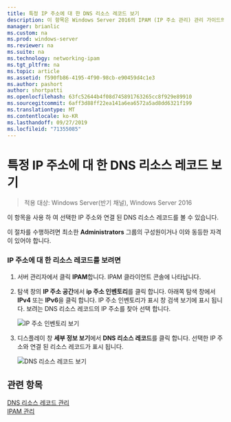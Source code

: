 ```yaml
---
title: 특정 IP 주소에 대 한 DNS 리소스 레코드 보기
description: 이 항목은 Windows Server 2016의 IPAM (IP 주소 관리) 관리 가이드의 일부입니다.
manager: brianlic
ms.custom: na
ms.prod: windows-server
ms.reviewer: na
ms.suite: na
ms.technology: networking-ipam
ms.tgt_pltfrm: na
ms.topic: article
ms.assetid: f590fb86-4195-4f90-98cb-e90459d4c1e3
ms.author: pashort
author: shortpatti
ms.openlocfilehash: 63fc52644b4f08d745891763265cc8f929e89910
ms.sourcegitcommit: 6aff3d88ff22ea141a6ea6572a5ad8dd6321f199
ms.translationtype: MT
ms.contentlocale: ko-KR
ms.lasthandoff: 09/27/2019
ms.locfileid: "71355085"
---
```

# <a name="view-dns-resource-records-for-a-specific-ip-address"></a>특정 IP 주소에 대 한 DNS 리소스 레코드 보기

>적용 대상: Windows Server(반기 채널), Windows Server 2016

이 항목을 사용 하 여 선택한 IP 주소와 연결 된 DNS 리소스 레코드를 볼 수 있습니다.  
  
이 절차를 수행하려면 최소한 **Administrators** 그룹의 구성원이거나 이와 동등한 자격이 있어야 합니다.  
  
### <a name="to-view-resource-records-for-an-ip-address"></a>IP 주소에 대 한 리소스 레코드를 보려면  
  
1.  서버 관리자에서 클릭  **IPAM**합니다. IPAM 클라이언트 콘솔에 나타납니다.  
  
2.  탐색 창의 **IP 주소 공간**에서 **ip 주소 인벤토리**를 클릭 합니다. 아래쪽 탐색 창에서 **IPv4** 또는 **IPv6**을 클릭 합니다. IP 주소 인벤토리가 표시 창 검색 보기에 표시 됩니다. 보려는 DNS 리소스 레코드의 IP 주소를 찾아 선택 합니다.  
  
    ![IP 주소 인벤토리 보기](../../media/View-DNS-Resource-Records-for-a-Specific-IP-Address/ipam_IPInventory_01.jpg)  
  
3.  디스플레이 창 **세부 정보 보기**에서 **DNS 리소스 레코드**를 클릭 합니다. 선택한 IP 주소와 연결 된 리소스 레코드가 표시 됩니다.  
  
    ![DNS 리소스 레코드 보기](../../media/View-DNS-Resource-Records-for-a-Specific-IP-Address/ipam_IPInventory_02.jpg)  
  
## <a name="see-also"></a>관련 항목  
[DNS 리소스 레코드 관리](DNS-Resource-Record-Management.md)  
[IPAM 관리](Manage-IPAM.md)  
  


